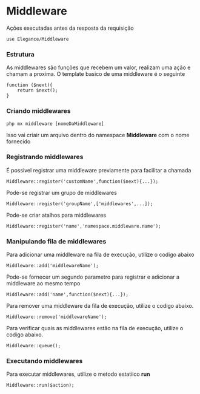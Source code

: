 # Middleware

Ações executadas antes da resposta da requisição

    use Elegance/Middleware

### Estrutura

As middlewares são funções que recebem um valor, realizam uma ação e chamam a proxima. 
O template basico de uma middleware é o seguinte

    function ($next){
        return $next();
    }

### Criando middlewares

    php mx middleware [nomeDaMiddleware]

Isso vai criair um arquivo dentro do namespace **Middleware** com o nome fornecido

### Registrando middlewares
É possivel registrar uma middleware previamente para facilitar a chamada

    Middleware::register('customName',function($next){...});

Pode-se registrar um grupo de middlewares

    Middleware::register('groupName',['middlewares',...]);

Pode-se criar atalhos para middlewares

    Middleware::register('name','namespace.middleware.name');

### Manipulando fila de middlewares
Para adicionar uma middleware na fila de execução, utilize o codigo abaixo

    Middleware::add('middlewareName');

Pode-se fornecer um segundo parametro para registrar e adicionar a middleware ao mesmo tempo

    Middleware::add('name',function($next){...});

Para remover uma middleware da fila de execução, utilize o codigo abaixo.

    Middleware::remove('middlewareName');

Para verificar quais as middlewares estão na fila de execução, utilize o codigo abaixo.

    Middleware::queue();

### Executando middlewares
Para executar middlewares, utilize o metodo estatiico **run**

    Middleware::run($action);
